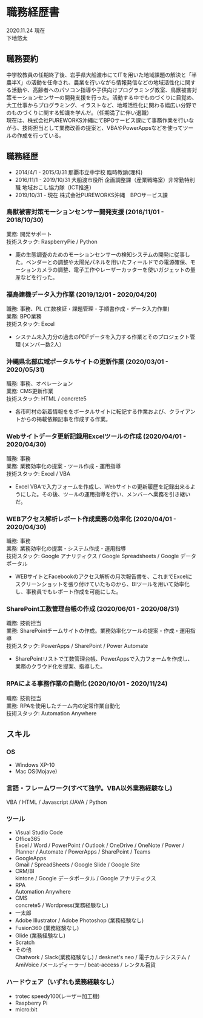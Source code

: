 # 職務経歴書
2020.11.24 現在  
下地悠太

## 職務要約

中学校教員の任期終了後、岩手県大船渡市にてITを用いた地域課題の解決と「半農半X」の活動を任命され、農業を行いながら情報発信などの地域活性化に関する活動や、高齢者へのパソコン指導や子供向けプログラミング教室、鳥獣被害対策モーションセンサーの開発支援を行った。活動する中でものづくりに目覚め、大工仕事からプログラミング、イラストなど、地域活性化に関わる幅広い分野でのものづくりに関する知識を学んだ。（任期満了に伴い退職）  
現在は、株式会社PUREWORKS沖縄にてBPOサービス課にて事務作業を行いながら、技術担当として業務改善の提案と、VBAやPowerAppsなどを使ってツールの作成を行っている。

## 職務経歴
* 2014/4/1 - 2015/3/31		那覇市立中学校 臨時教諭(理科)  
* 2016/11/1 - 2019/10/31	大船渡市役所 企画調整課（産業戦略室）非常勤特別職 地域おこし協力隊（ICT推進）  
* 2019/10/31 - 現在		株式会社PUREWORKS沖縄　BPOサービス課

### 鳥獣被害対策モーションセンサー開発支援 (2016/11/01 - 2018/10/30)
 業務: 開発サポート  
 技術スタック:  RaspberryPie / Python  
*	鹿の生態調査のためのモーションセンサーの検知システムの開発に従事した。ベンダーとの調整や太陽光パネルを用いたフィールドでの電源確保、モーションカメラの調整、電子工作やレーザーカッターを使いガジェットの量産などを行った。

### 福島建機データ入力作業 (2019/12/01 - 2020/04/20)
 職務: 事務、PL (工数検証・課題管理・手順書作成・データ入力作業)  
 業務: BPO業務  
 技術スタック:  Excel
 *	システム未入力分の過去のPDFデータを入力する作業とそのプロジェクト管理 (メンバー数2人）	

### 沖縄県北部広域ポータルサイトの更新作業 (2020/03/01 - 2020/05/31)
 職務: 事務、オペレーション  
 業務: CMS更新作業  
 技術スタック:  HTML / concrete5  
 *	各市町村の新着情報ををポータルサイトに転記する作業および、クライアントからの掲載依頼記事を作成する作業。

###	Webサイトデータ更新記録用Excelツールの作成 (2020/04/01 - 2020/04/30)	
 職務: 事務  
 業務: 業務効率化の提案・ツール作成・運用指導  
 技術スタック: Excel / VBA  
*	Excel VBAで入力フォームを作成し、Webサイトの更新履歴を記録出来るようにした。その後、ツールの運用指導を行い、メンバーへ業務を引き継いだ。

###	WEBアクセス解析レポート作成業務の効率化 (2020/04/01 - 2020/04/30)
職務: 事務  
 業務: 業務効率化の提案・システム作成・運用指導  
 技術スタック: Google アナリティクス / Google Spreadsheets / Google データポータル  
*	WEBサイトとFacebookのアクセス解析の月次報告書を、これまでExcelにスクリーンショットを張り付けていたものから、BIツールを用いて効率化し、事務員でもレポート作成を可能にした。

###	SharePoint工数管理台帳の作成 (2020/06/01 - 2020/08/31)
 職務: 技術担当  
 業務: SharePointチームサイトの作成。業務効率化ツールの提案・作成・運用指導  
 技術スタック: PowerApps / SharePoint / Power Automate
 *	SharePointリストで工数管理台帳、PowerAppsで入力フォームを作成し、業務のクラウド化を提案、指導した。
 
 ###	RPAによる事務作業の自動化 (2020/10/01 - 2020/11/24)
 職務: 技術担当  
 業務: RPAを使用したチーム内の定常作業自動化  
 技術スタック: Automation Anywhere

##	スキル

### OS
 * Windows XP-10
 * Mac OS(Mojave)

### ⾔語・フレームワーク(すべて独学。VBA以外業務経験なし)
VBA / HTML / Javascript /JAVA / Python

### ツール
 * Visual Studio Code
 * Office365  
 	Excel / Word / PowerPoint / Outlook / OneDrive / OneNote / Power / Planner / Automate  / PowerApps / SharePoint / Teams
 * GoogleApps  
 	Gmail / SpreadSheets / Google Slide / Google Site
 * CRM/BI  
 	kintone / Google データポータル / Google アナリティクス
 * RPA  
 	Automation Anywhere
 * CMS  
 	concrete5 / Wordpress(業務経験なし)
 * 一太郎
 * Adobe Illustrator / Adobe Photoshop (業務経験なし)
 * Fusion360 (業務経験なし)
 * Glide (業務経験なし)
 * Scratch
 * その他  
  Chatwork / Slack(業務経験なし) / desknet's neo / 電子カルテシステム / AmiVoice /メールディーラー/ beat-access / レンタル百貨
### ハードウェア（いずれも業務経験なし）
 * trotec speedy100(レーザー加工機)
 * Raspberry Pi
 * micro:bit

